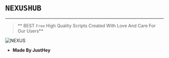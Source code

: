 # ``NEXUSHUB``
---
> ** BEST ``Free`` High Quality Scripts Created With Love And Care For Our Users**

![NEXUS](https://cdn.discordapp.com/attachments/1196975709143453807/1331334908584394863/nexus_skul.png?ex=67933801&is=6791e681&hm=cf93c9a5afe4dad78f1980907ea981800778d06ffac6ed38d82291bfa50b78b2&)

- **Made By JustHey**
